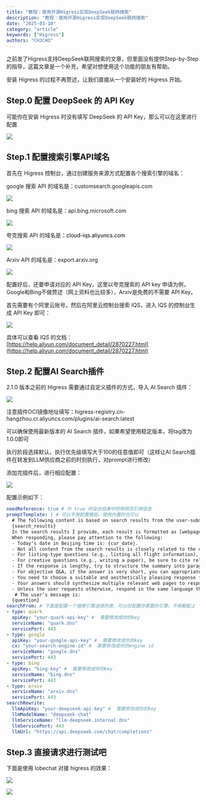 ```yaml
---
title: "教程：使用开源Higress实现DeepSeek联网搜索"
description: "教程：使用开源Higress实现DeepSeek联网搜索"
date: "2025-03-10"
category: "article"
keywords: ["Higress"]
authors: "CH3CHO"
---
```


之前发了Higress支持DeepSeek联网搜索的文章，但里面没有提供Step-by-Step的指导，这篇文章是一个补充，希望对想使用这个功能的朋友有帮助。

安装 Higress 的过程不再赘述，让我们直接从一个安装好的 Higress 开始。

## Step.0 配置 DeepSeek 的 API Key
可能你在安装 Higress 时没有填写 DeepSeek 的 API Key，那么可以在这里进行配置

![](https://intranetproxy.alipay.com/skylark/lark/0/2025/png/22499/1740736214204-4b94e028-ff6a-4eac-8111-03906fec892a.png)

## Step.1 配置搜索引擎API域名
首先在 Higress 控制台，通过创建服务来源方式配置各个搜索引擎的域名：

google 搜索 API 的域名是：customsearch.googleapis.com

![](https://intranetproxy.alipay.com/skylark/lark/0/2025/png/22499/1740734430245-0956cb9d-a6aa-42a9-866a-6f161b1f07e1.png)

bing 搜索 API 的域名是：api.bing.microsoft.com

![](https://intranetproxy.alipay.com/skylark/lark/0/2025/png/22499/1740734553158-b7ab858d-ab01-45e8-9132-18c4f49e5778.png)

夸克搜索 API 的域名是：<font style="color:rgb(0, 0, 0);">cloud-iqs.aliyuncs.com</font>

![](https://intranetproxy.alipay.com/skylark/lark/0/2025/png/22499/1740735165804-13c57801-c8ba-4e4a-9dc1-a52872380ac6.png)

Arxiv API 的域名是：export.arxiv.org

![](https://intranetproxy.alipay.com/skylark/lark/0/2025/png/22499/1740734678281-475df306-4d5e-4d8f-81ec-f87f9e7a9041.png)

配置好后，还要申请对应的 API Key，这里以夸克搜索的 API key 申请为例，Google和Bing不做赘述（网上资料也比较多），Arxiv是免费的不需要 API Key。

首先需要有个阿里云账号，然后在阿里云控制台搜索 IQS，进入 IQS 的控制台生成 API Key 即可：

![](https://intranetproxy.alipay.com/skylark/lark/0/2025/png/22499/1740735544543-2854f5ba-2eef-432c-b30c-1b22448e11da.png)

具体可以查看 IQS 的文档：[https://help.aliyun.com/document_detail/2870227.html](https://help.aliyun.com/document_detail/2870227.html)

## Step.2 配置AI Search插件
2.1.0 版本之前的 Higress 需要通过自定义插件的方式，导入 AI Search 插件：

![](https://intranetproxy.alipay.com/skylark/lark/0/2025/png/22499/1740735889064-d6e124b8-04e2-4c1c-8942-1c1f54689de0.png)

注意插件OCI镜像地址填写：higress-registry.cn-hangzhou.cr.aliyuncs.com/plugins/ai-search:latest

可以确保使用最新版本的 AI Search 插件，如果希望使用稳定版本，将tag改为1.0.0即可

执行阶段选择默认，执行优先级填写大于100的任意值即可（这样让AI Search插件在转发到LLM供应商之前的时刻执行，对prompt进行修改）

添加完插件后，进行相应配置：

![](https://intranetproxy.alipay.com/skylark/lark/0/2025/png/22499/1740736716313-939845ea-1504-4771-b535-e7bfb15492f3.png)

配置示例如下：

```yaml
needReference: true # 为 true 时会在结果中附带网页引用信息
promptTemplate: | # 可以不用配置模版，使用内置的也可以
  # The following content is based on search results from the user-submitted query:
  {search_results}
  In the search results I provide, each result is formatted as [webpage X begin]...[webpage X end], where X represents the index number of each article. Please cite the context at the end of the sentences where appropriate. Use a format of citation numbe] in the answer for corresponding parts. If a sentence is derived from multiple contexts, list all relevant citation numbers, such as [3][5], and ensure not to cluster the citations at the end; instead, list them in the corresponding parts of the answer.
  When responding, please pay attention to the following:
  - Today’s date in Beijing time is: {cur_date}.
  - Not all content from the search results is closely related to the user's question. You need to discern and filter the search results based on the question.
  - For listing-type questions (e.g., listing all flight information), try to keep the answer to within 10 points and inform the user that they can check the search source for complete information. Prioritize providing the most comprehensive and relevantms; do not volunteer information missing from the search results unless necessary.
  - For creative questions (e.g., writing a paper), be sure to cite relevant references in the body paragraphs, such as [3][5], rather than only at the end of the article. You need to interpret and summarize the user's topic requirements, choose the apprate format, fully utilize search results, extract crucial information, and generate answers that meet user requirements, with deep thought, creativity, and professionalism. The length of your creation should be extended as much as possible, hypothesize tser's intent for each point, providing as many angles as possible, ensuring substantial information, and detailed discussion.
  - If the response is lengthy, try to structure the summary into paragraphs. If responding with points, try to keep it within 5 points and consolidate related content.
  - For objective Q&A, if the answer is very short, you can appropriately add one or two related sentences to enrich the content.
  - You need to choose a suitable and aesthetically pleasing response format based on the user’s requirements and answer content to ensure high readability.
  - Your answers should synthesize multiple relevant web pages to respond and should not repeatedly quote a single web page.
  - Unless the user requests otherwise, respond in the same language the question was asked.
   # The user’s message is:
  {question}
searchFrom: # 下面是配置一个搜索引擎选择列表，可以仅配置你需要的引擎，不用都配上
- type: quark
  apiKey: "your-quark-api-key" #  需要修改成你的key
  serviceName: "quark.dns"
  servicePort: 443
- type: google
  apiKey: "your-google-api-key" #  需要修改成你的key
  cx: "your-search-engine-id" #  需要修改成你的engine id
  serviceName: "google.dns"
  servicePort: 443
- type: bing
  apiKey: "bing-key" #  需要修改成你的key
  serviceName: "bing.dns"
  servicePort: 443
- type: arxiv
  serviceName: "arxiv.dns"
  servicePort: 443
searchRewrite:
  llmApiKey: "your-deepseek-api-key" #  需要修改成你的key
  llmModelName: "deepseek-chat"
  llmServiceName: "llm-deepseek.internal.dns"
  llmServicePort: 443
  llmUrl: "https://api.deepseek.com/chat/completions"
```

## Step.3 直接请求进行测试吧
下面是使用 lobechat 对接 higress 的效果：

![](https://intranetproxy.alipay.com/skylark/lark/0/2025/png/22499/1740737327769-fed20b67-0a86-42e4-8479-83c7cd434f3a.png)

![](https://intranetproxy.alipay.com/skylark/lark/0/2025/png/22499/1740737333903-76f8af78-8948-435b-89f4-a3ff8b7f7a03.png)




